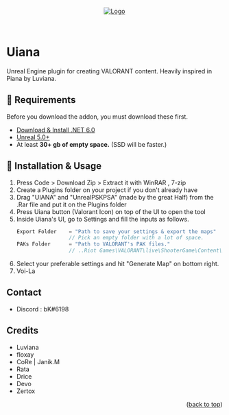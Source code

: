 <div id="top"></div>

<br />
<div align="center">
  <a href="https://github.com/djhaled/Uiana-MapImporter">
    <img src="HighresScreenshot00002.png" alt="Logo">
  </a>


  <p align="center">
    <br />
  </p>
</div>

# **Uiana**
Unreal Engine plugin for creating VALORANT content. Heavily inspired in Piana by Luviana.


## 📒 Requirements

Before you download the addon, you must download these first.

* [Download & Install .NET 6.0](https://dotnet.microsoft.com/en-us/download/dotnet/thank-you/runtime-6.0.5-windows-x64-installer)
* [Unreal 5.0+](https://www.unrealengine.com/en-US/download) 
* At least **30+ gb of empty space.** (SSD will be faster.)


## 🔧 Installation & Usage
1. Press Code > Download Zip > Extract it with WinRAR , 7-zip
2. Create a Plugins folder on your project if you don't already have
3. Drag "UIANA" and "UnrealPSKPSA" (made by the great Half) from the .Rar file and put it on the Plugins folder
4. Press Uiana button (Valorant Icon) on top of the UI to open the tool
5. Inside Uiana's UI, go to Settings and fill the inputs as follows.
   ```js
   Export Folder    = "Path to save your settings & export the maps"
                    // Pick an empty folder with a lot of space.
   PAKs Folder      = "Path to VALORANT's PAK files."
                    // ..Riot Games\VALORANT\live\ShooterGame\Content\Paks\
   ```
6. Select your preferable settings and hit "Generate Map" on bottom right.
7. Voi-La
   




## Contact 
* Discord : bK#6198



## Credits
- Luviana
- floxay
- CoRe | Janik.M
- Rata
- Drice
- Devo
- Zertox

<p align="right">(<a href="#top">back to top</a>)</p>


